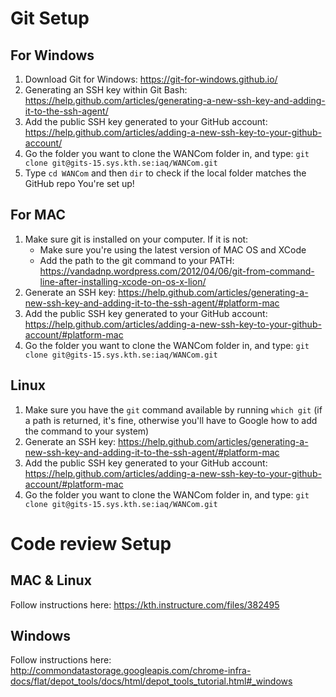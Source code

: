 # Git Setup
## For Windows
1. Download Git for Windows: https://git-for-windows.github.io/
2. Generating an SSH key within Git Bash: https://help.github.com/articles/generating-a-new-ssh-key-and-adding-it-to-the-ssh-agent/
3. Add the public SSH key generated to your GitHub account: https://help.github.com/articles/adding-a-new-ssh-key-to-your-github-account/
4. Go the folder you want to clone the WANCom folder in, and type: `git clone git@gits-15.sys.kth.se:iaq/WANCom.git`
5. Type `cd WANCom` and then `dir` to check if the local folder matches the GitHub repo
You're set up!

## For MAC
1. Make sure git is installed on your computer. If it is not:
    - Make sure you're using the latest version of MAC OS and XCode
    - Add the path to the git command to your PATH: https://vandadnp.wordpress.com/2012/04/06/git-from-command-line-after-installing-xcode-on-os-x-lion/
2. Generate an SSH key: https://help.github.com/articles/generating-a-new-ssh-key-and-adding-it-to-the-ssh-agent/#platform-mac
3. Add the public SSH key generated to your GitHub account: https://help.github.com/articles/adding-a-new-ssh-key-to-your-github-account/#platform-mac
4. Go the folder you want to clone the WANCom folder in, and type: `git clone git@gits-15.sys.kth.se:iaq/WANCom.git`

## Linux
1. Make sure you have the `git` command available by running `which git` (if a path is returned, it's fine, otherwise you'll have to Google how to add the command to your system)
2. Generate an SSH key: https://help.github.com/articles/generating-a-new-ssh-key-and-adding-it-to-the-ssh-agent/#platform-mac
3. Add the public SSH key generated to your GitHub account: https://help.github.com/articles/adding-a-new-ssh-key-to-your-github-account/#platform-mac
4. Go the folder you want to clone the WANCom folder in, and type: `git clone git@gits-15.sys.kth.se:iaq/WANCom.git`

# Code review Setup
## MAC & Linux
Follow instructions here: https://kth.instructure.com/files/382495

## Windows
Follow instructions here: http://commondatastorage.googleapis.com/chrome-infra-docs/flat/depot_tools/docs/html/depot_tools_tutorial.html#_windows